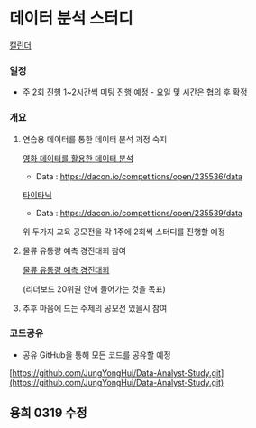 # 데이터 분석 스터디

[캘린더](https://www.notion.so/31086df5ec2649458abe90cfa5aaf0d7)

### 일정

- 주 2회 진행 1~2시간씩 미팅 진행 예정 - 요일 및 시간은 협의 후 확정

### 개요

1. 연습용 데이터를 통한 데이터 분석 과정 숙지
    
    [영화 데이터를 활용한 데이터 분석](https://www.notion.so/a796f613f041478eb7c22cb214602752)
    - Data : https://dacon.io/competitions/open/235536/data 
    
    [타이타닉](https://www.notion.so/24c28f11256b418192578f2857e09a56)
    - Data : https://dacon.io/competitions/open/235539/data
    
    위 두가지 교육 공모전을 각 1주에 2회씩 스터디를 진행할 예정
    
2. 물류 유통량 예측 경진대회 참여
    
    [물류 유통량 예측 경진대회](https://dacon.io/competitions/official/235867/overview/description)
    
    (리더보드 20위권 안에 들어가는 것을 목표)
    

1. 추후 마음에 드는 주제의 공모전 있을시 참여
    
    

### 코드공유

- 공유 GitHub을 통해 모든 코드를 공유할 예정

[https://github.com/JungYongHui/Data-Analyst-Study.git](https://github.com/JungYongHui/Data-Analyst-Study.git)

##  용희 0319 수정